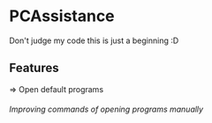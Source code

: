 # PCAssistance


Don't judge my code this is just a beginning :D

## Features
=> Open default programs 

###### Improving commands of opening programs manually
